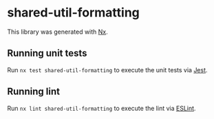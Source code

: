 # shared-util-formatting

This library was generated with [Nx](https://nx.dev).

## Running unit tests

Run `nx test shared-util-formatting` to execute the unit tests via [Jest](https://jestjs.io).

## Running lint

Run `nx lint shared-util-formatting` to execute the lint via [ESLint](https://eslint.org/).

